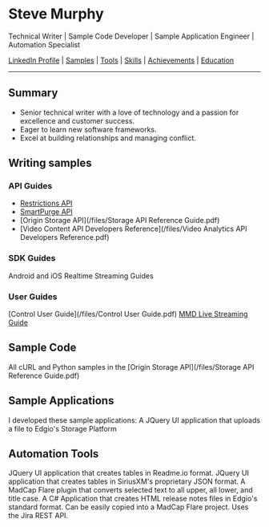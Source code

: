 # Steve Murphy
Technical Writer | Sample Code Developer | Sample Application Engineer | Automation Specialist

[LinkedIn Profile](https://www.linkedin.com/in/stevemurphy1/) | [Samples](#writing-samples) | [Tools](#documentation-tools) | [Skills](#core-skills) | [Achievements](#key-achievements) | [Education](#education)

---

## Summary

- Senior technical writer with a love of technology and a passion for excellence and customer success.
- Eager to learn new software frameworks.
- Excel at building relationships and managing conflict.

## Writing samples

### API Guides
- [Restrictions API](/files/API_Reference_Restrictions.pdf)
- [SmartPurge API](/files/SmartPurge_REST_API_User_Guide.pdf)
- [Origin Storage API](/files/Storage API Reference Guide.pdf)
- [Video Content API Developers Reference](/files/Video Analytics API Developers Reference.pdf)

### SDK Guides
Android and iOS Realtime Streaming Guides

### User Guides
[Control User Guide](/files/Control User Guide.pdf)
[MMD Live Streaming Guide](/files/MMD_Live_Streaming_Guide_v3.0.pdf)

## Sample Code
All cURL and Python samples in the [Origin Storage API](/files/Storage API Reference Guide.pdf)

## Sample Applications
I developed these sample applications:
A JQuery UI application that uploads a file to Edgio's Storage Platform

## Automation Tools
JQuery UI application that creates tables in Readme.io format.
JQuery UI application that creates tables in SiriusXM's proprietary JSON format.
A MadCap Flare plugin that converts selected text to all upper, all  lower, and title case.
A C# Application that creates HTML release notes files in Edgio's standard format. Can be easily copied into a MadCap Flare project. Uses the Jira REST API.